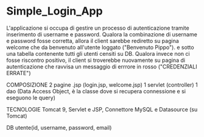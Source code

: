 # Simple_Login_App


L'applicazione si occupa di gestire un processo di autenticazione tramite inserimento di username e password.
Qualora la combinazione di username e password fosse corretta, allora il client sarebbe rediretto su pagina 
welcome che da benvenuto all'utente loggato ("Benvenuto Pippo").  e sotto una tabella contenente tutti gli utenti censiti su DB.
Qualora invece non ci fosse riscontro positivo, il client si troverebbe nuovamente su pagina di autenticazione
che ravvisa un messaggio di errrore in rosso ("CREDENZIALI ERRATE")

COMPOSIZIONE
2 pagine .jsp (login.jsp, welcome.jsp)
1 servlet (controller)
1 dao (Data Access Object, è la classe dove si recupera connessione e si eseguono le query)

TECNOLOGIE
Tomcat 9, Servlet e JSP, Connettore MySQL e Datasource (su Tomcat)

DB
utente(id, username, password, email)
